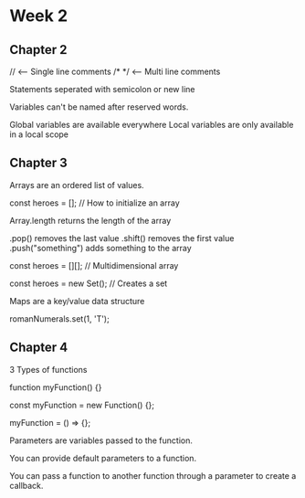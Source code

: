 # Week 2

## Chapter 2

// <-- Single line comments
/* */ <-- Multi line comments

Statements seperated with semicolon or new line

Variables can't be named after reserved words.

Global variables are available everywhere
Local variables are only available in a local scope


## Chapter 3

Arrays are an ordered list of values.

const heroes = []; // How to initialize an array

Array.length returns the length of the array

.pop() removes the last value
.shift() removes the first value
.push("something") adds something to the array

const heroes = [][]; // Multidimensional array

const heroes = new Set(); // Creates a set

Maps are a key/value data structure

romanNumerals.set(1, 'T');


## Chapter 4

3 Types of functions

function myFunction() {}

const myFunction = new Function() {};

myFunction = () => {};

Parameters are variables passed to the function.

You can provide default parameters to a function.

You can pass a function to another function through a parameter to create a callback.
